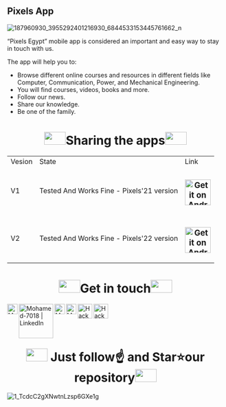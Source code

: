 
## Pixels App 
![187960930_3955292401216930_6844533153445761662_n](https://user-images.githubusercontent.com/80456446/124113684-00392400-da6c-11eb-8779-cea0193eefb6.jpg)

“Pixels Egypt” mobile app is considered an important and easy way to stay in touch with us.

The app will help you to:

- Browse different online courses and resources in different fields like Computer, Communication, Power, and Mechanical Engineering.
- You will find courses, videos, books and more.
- Follow our news.
- Share our knowledge.
- Be one of the family.

<h1 align="center">
  <img src="https://user-images.githubusercontent.com/80456446/140647786-f3cc8d5e-2dc2-4ad0-8200-d36f39061763.gif" width="50" height="30"  />Sharing the apps<img src="https://user-images.githubusercontent.com/80456446/140647786-f3cc8d5e-2dc2-4ad0-8200-d36f39061763.gif" width="50" height="30"  />
  </h1>


<div display="flex">
  <table width="auto" align="center" >

<td> Vesion </td>
   <td> State </td>
   <td> Link </td>
   </tr>
 
<td> V1 </td>
     <td align="center">
     Tested And Works Fine - 
     Pixels'21 version
     </td>
      <td align="center">
<!-- <br/> -->
  <h3 align="center" >
  <a href="https://play.google.com/store/apps/details?id=com.mmd7t.pixels">
 <img src="https://user-images.githubusercontent.com/80456446/140654179-eca56dba-e3a6-4076-8625-de71d8a3a249.png" height="60"
         alt="Get it on Android">
 </a>
   </h3>
<!--  </br> -->
   </td>
   </tr>
   
   
     
<td> V2</td>
     <td align="center">
     Tested And Works Fine - 
     Pixels'22 version
     </td>
      <td align="center">
<!-- <br/> -->
  <h3 align="center" >
  <a href="https://play.google.com/store/apps/details?id=com.mmd7t.pixels">
 <img src="https://user-images.githubusercontent.com/80456446/140654179-eca56dba-e3a6-4076-8625-de71d8a3a249.png" height="60"
         alt="Get it on Android">
 </a>
   </h3>
<!--  </br> -->
   </td>
   </tr>
  </table >
 </div>

<!-- <br/>
  <h3 align="center" >
  <a href="https://play.google.com/store/apps/details">
 <img src="https://user-images.githubusercontent.com/80456446/140654179-eca56dba-e3a6-4076-8625-de71d8a3a249.png" height="60"
         alt="Get it on Android">
 </a>
   </h3>
 </br> -->




<h1 align="center">
  <img src="https://user-images.githubusercontent.com/80456446/140647786-f3cc8d5e-2dc2-4ad0-8200-d36f39061763.gif" width="50" height="30"  />Get in touch<img src="https://user-images.githubusercontent.com/80456446/140647786-f3cc8d5e-2dc2-4ad0-8200-d36f39061763.gif" width="50" height="30"  />
  </h1>


<div display="flex">
  <table width="auto" align="center" >
<a href="https://www.facebook.com/PixelsEgyptOrg">
  <img align="left" alt="Mohamed-7018 | Fcebook" width="24px" src="https://upload.wikimedia.org/wikipedia/commons/thumb/1/1b/Facebook_icon.svg/2048px-Facebook_icon.svg.png"/>
</a>
<a href="https://www.linkedin.com/company/pixelsegyptorg/">
  <img align="left" alt="Mohamed-7018 | LinkedIn" width="80px" src="https://upload.wikimedia.org/wikipedia/commons/thumb/0/01/LinkedIn_Logo.svg/1280px-LinkedIn_Logo.svg.png"/>
</a>
<a href="https://www.youtube.com/c/PixelsEgypt">
  <img align="left" alt="Mohamed-7018 | LinkedIn" width="24px" src="https://upload.wikimedia.org/wikipedia/commons/thumb/0/09/YouTube_full-color_icon_%282017%29.svg/2560px-YouTube_full-color_icon_%282017%29.svg.png"/>
</a>
<a href="mailto:Pixelsegyptorg22@gmail.com">
  <img align="left" alt="Mohamed-7018 Esawy | Gmail" width="24px" src="https://user-images.githubusercontent.com/80456446/140469108-1a340307-b696-4f83-bd31-27f632bca393.png" />
</a>
<a href="https://twitter.com/pixelsegypt?lang=en">
 <img align="left" alt="HackerRank" width="34px" src="https://cdn4.iconfinder.com/data/icons/social-media-icons-the-circle-set/48/twitter_circle-512.png"/> 
</a>
<a href="https://www.instagram.com/pixelsegypt/">
 <img align="left" alt="HackerRank" width="34px" src="https://user-images.githubusercontent.com/80456446/140470099-0233261b-373f-43f3-80e4-6be8ff9c9438.png"/> 
</a>

<br/>
<!-- 
    &nbsp; [![HitCount](http://hits.dwyl.com/SatYu26/SatYu26.svg)](http://hits.dwyl.com/SatYu26/SatYu26) 
-->


  <br/>  <br/>
<h1 align="center">
  <img src="https://user-images.githubusercontent.com/80456446/140647786-f3cc8d5e-2dc2-4ad0-8200-d36f39061763.gif" width="50" height="30"  />  Just follow☝️ and Star⭐our repository<img src="https://user-images.githubusercontent.com/80456446/140647786-f3cc8d5e-2dc2-4ad0-8200-d36f39061763.gif" width="50" height="30"  />
  </h1>

![1_TcdcC2gXNwtnLzsp6GXe1g](https://user-images.githubusercontent.com/80456446/134283879-11c9a3ae-65e4-416e-b3e6-dd8137b991e8.png)





